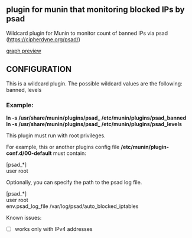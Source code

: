 ## plugin for munin that monitoring blocked IPs by psad
Wildcard plugin for Munin to monitor count of banned IPs via psad (https://cipherdyne.org/psad/)

[graph preview](https://github.com/0xenon/psad-munin-plugin/blob/main/graph.png)

## CONFIGURATION

This is a wildcard plugin.
The possible wildcard values are the following: banned, levels

### Example:

 **ln -s /usr/share/munin/plugins/psad_ /etc/munin/plugins/psad_banned**<br/>
 **ln -s /usr/share/munin/plugins/psad_ /etc/munin/plugins/psad_levels**

 This plugin must run with root privileges.

 For example, this or another plugins config file **/etc/munin/plugin-conf.d/00-default** must contain:

[psad_\*]<br/>
user root


Optionally, you can specify the path to the psad log file.

 [psad_*] <br/>
 user root <br/>
 env.psad_log_file /var/log/psad/auto_blocked_iptables


Known issues:
- [ ] works only with IPv4 addresses
